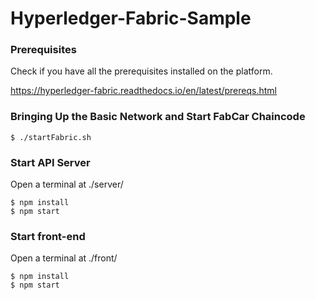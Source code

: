# Hyperledger-Fabric-Sample

### Prerequisites
Check if you have all the prerequisites installed on the platform.

https://hyperledger-fabric.readthedocs.io/en/latest/prereqs.html

### Bringing Up the Basic Network and Start FabCar Chaincode
```
$ ./startFabric.sh
```

### Start API Server
Open a terminal at ./server/
```
$ npm install
$ npm start
```

### Start front-end
Open a terminal at ./front/
```
$ npm install
$ npm start
```
